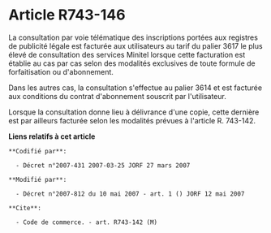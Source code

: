 # Article R743-146

La consultation par voie télématique des inscriptions portées aux registres de publicité légale est facturée aux utilisateurs
au tarif du palier 3617 le plus élevé de consultation des services Minitel lorsque cette facturation est établie au cas par
cas selon des modalités exclusives de toute formule de forfaitisation ou d'abonnement.

Dans les autres cas, la consultation s'effectue au palier 3614 et est facturée aux conditions du contrat d'abonnement
souscrit par l'utilisateur.

Lorsque la consultation donne lieu à délivrance d'une copie, cette dernière est par ailleurs facturée selon les modalités
prévues à l'article R. 743-142.

**Liens relatifs à cet article**

	**Codifié par**:

	  - Décret n°2007-431 2007-03-25 JORF 27 mars 2007

	**Modifié par**:

	  - Décret n°2007-812 du 10 mai 2007 - art. 1 () JORF 12 mai 2007

	**Cite**:

	  - Code de commerce. - art. R743-142 (M)
